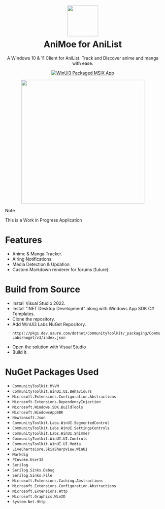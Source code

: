 <div style="text-align: center; margin-top: 20px"><img src="https://i.imgur.com/XYZgXmP.png" width="100"></div>

<div style="text-align: center; margin-top: -30px"> <h1>AniMoe for AniList</h1>
 A Windows 10 & 11 Client for AniList. Track and Discover anime and manga with ease.

 [![WinUI3 Packaged MSIX App](https://github.com/CosmicPredator/AniMoe/actions/workflows/ci-packaged.yml/badge.svg)](https://github.com/CosmicPredator/AniMoe/actions/workflows/ci-packaged.yml)

<img src="https://i.imgur.com/rzotm7h.jpg" width="400">

</div>

> [!NOTE]
> This is a Work in Progress Application

# Features
- Anime & Manga Tracker.
- Airing Notifications.
- Media Detection & Updation.
- Custom Markdown renderer for forums (future).

# Build from Source
- Install Visual Studio 2022.
- Install ".NET Desktop Development" along with
Windows App SDK C# Templates.
- Clone the repository.
- Add WinUi3 Labs NuGet Repository.
	```
	https://pkgs.dev.azure.com/dotnet/CommunityToolkit/_packaging/CommunityToolkit-Labs/nuget/v3/index.json
	```
- Open the solution with Visual Studio
- Build it.

# NuGet Packages Used
- `CommunityToolkit.MVVM`
- `CommunityToolkit.WinUI.UI.Behaviours`
- `Microsoft.Extensions.Configuration.Abstractions`
- `Microsoft.Extensions.DependencyInjection`
- `Microsoft.Windows.SDK.BuildTools`
- `Microsoft.WindowsAppSDK`
- `Newtonsoft.Json`
- `CommunityToolkit.Labs.WinUI.SegmentedControl`
- `CommunityToolkit.Labs.WinUI.SettingsControls`
- `CommunityToolkit.Labs.WinUI.Shimmer`
- `CommunityToolkit.WinUI.UI.Controls`
- `CommunityToolkit.WinUI.UI.Media`
- `LiveChartsCore.SkiaSharpView.WinUI`
- `Markdig`
- `PInvoke.User32`
- `Serilog`
- `Serilog.Sinks.Debug`
- `Serilog.Sinks.File`
- `Microsoft.Extensions.Caching.Abstractions`
- `Microsoft.Extensions.Configuration.Abstractions`
- `Microsoft.Extensions.Http`
- `Microsoft.Graphics.Win2D`
- `System.Net.Http`
